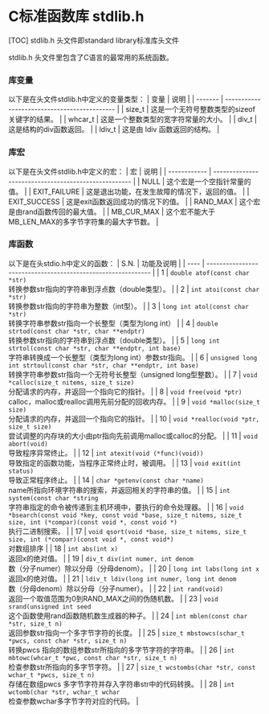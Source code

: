 # C标准函数库 stdlib.h
[TOC]
stdlib.h 头文件即standard library标准库头文件  

stdlib.h 头文件里包含了C语言的最常用的系统函数。


### 库变量


以下是在头文件stdlib.h中定义的变量类型：
| 变量    | 说明                                         |
| ------- | -------------------------------------------- |
| size_t  | 这是一个无符号整数类型的sizeof关键字的结果。 |
| whcar_t | 这是一个整数类型的宽字符常量的大小。         |
| div_t   | 这是结构的div函数返回。                      |
| ldiv_t  | 这是由 ldiv 函数返回的结构。                 |





### 库宏
以下是在头文件stdlib.h中定义的宏：
| 宏           | 说明                                                 |
| ------------ | ---------------------------------------------------- |
| NULL         | 这个宏是一个空指针常量的值。                         |
| EXIT_FAILURE | 这是退出功能，在发生故障的情况下，返回的值。         |
| EXIT_SUCCESS | 这是exit函数返回成功的情况下的值。                   |
| RAND_MAX     | 这个宏是由rand函数传回的最大值。                     |
| MB_CUR_MAX   | 这个宏不能大于MB_LEN_MAX的多字节字符集的最大字节数。 |



### 库函数
以下是在头stdio.h中定义的函数：
| S.N. | 功能及说明                                                   |
| ---- | ------------------------------------------------------------ |
| 1    | `double atof(const char *str)`<br>转换参数str指向的字符串到浮点数（double类型）。 |
| 2    | `int atoi(const char *str)`<br>转换参数str指向的字符串为整数（int型）。 |
| 3    | `long int atol(const char *str)`<br>转换字符串参数str指向一个长整型（类型为long int） |
| 4    | `double strtod(const char *str, char **endptr)`<br>转换参数str指向的字符串到浮点数（double类型）。 |
| 5    | `long int strtol(const char *str, char **endptr, int base)`<br>字符串转换成一个长整型（类型为long int）参数str指向。 |
| 6    | `unsigned long int strtoul(const char *str, char **endptr, int base)`<br>转换字符串参数str指向一个无符号长整型（unsigned long型整数）。 |
| 7    | `void *calloc(size_t nitems, size_t size)`<br>分配请求的内存，并返回一个指向它的指针。 |
| 8    | `void free(void *ptr)`<br>calloc，malloc或realloc调用先前分配的回收内存。 |
| 9    | `void *malloc(size_t size)`<br>分配请求的内存，并返回一个指向它的指针。 |
| 10   | `void *realloc(void *ptr, size_t size)`<br>尝试调整的内存块的大小由ptr指向先前调用malloc或calloc的分配。 |
| 11   | `void abort(void)`<br>导致程序异常终止。                     |
| 12   | `int atexit(void (*func)(void))`<br>导致指定的函数功能，当程序正常终止时，被调用。 |
| 13   | `void exit(int status)`<br>导致正常程序终止。                |
| 14   | `char *getenv(const char *name)`<br>name所指向环境字符串的搜索，并返回相关的字符串的值。 |
| 15   | `int system(const char *string`<br>字符串指定的命令被传递到主机环境中，要执行的命令处理器。 |
| 16   | `void *bsearch(const void *key, const void *base, size_t nitems, size_t size, int (*compar)(const void *, const void *)`<br>执行二进制搜索。 |
| 17   | `void qsort(void *base, size_t nitems, size_t size, int (*compar)(const void *, const void*)`<br>对数组排序 |
| 18   | `int abs(int x)`<br>返回x的绝对值。                          |
| 19   | `div_t div(int numer, int denom`<br>数（分子numer）除以分母（分母denom）。 |
| 20   | `long int labs(long int x`<br>返回x的绝对值。                |
| 21   | `ldiv_t ldiv(long int numer, long int denom`<br>数（分母denom）除以分母（分子numer）。 |
| 22   | `int rand(void)`<br>返回一个取值范围为0到RAND_MAX之间的伪随机数。 |
| 23   | `void srand(unsigned int seed`<br>这个函数使用rand函数随机数生成器的种子。 |
| 24   | `int mblen(const char *str, size_t n)`<br>返回参数str指向一个多字节字符的长度。 |
| 25   | `size_t mbstowcs(schar_t *pwcs, const char *str, size_t n)`<br>转换pwcs 指向的数组参数str所指向的多字节字符的字符串。 |
| 26   | `int mbtowc(whcar_t *pwc, const char *str, size_t n)`<br>检查参数str所指向的多字节字符。 |
| 27   | `size_t wcstombs(char *str, const wchar_t *pwcs, size_t n)`<br>存储在数组pwcs 多字节字符并存入字符串str中的代码转换。 |
| 28   | `int wctomb(char *str, wchar_t wchar`<br>检查参数wchar多字节字符对应的代码。 |






